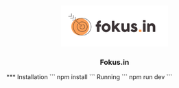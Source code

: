 <p align="center">
    <a href="https://fokusin.herokuapp.com/">
        <img src="public/assets/img/fokus.inLogo.png" alt="Logo" width="250" height="97">
    </a>
    <h3 align="center">Fokus.in</h3>
</p>
***
Installation
```
npm install
```
Running
```
npm run dev
```